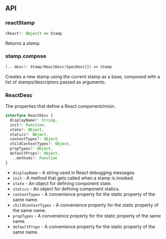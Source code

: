 ## API

### reactStamp

```js
(React?: Object) => Stamp
```

Returns a stamp.

### stamp.compose

```js
(...desc?: Stamp|ReactDesc|SpecDesc[]) => Stamp
```

Creates a new stamp using the current stamp as a base, composed with a list of stamps/descriptors passed as arguments.

### ReactDesc

The properties that define a React component/mixin.

```js
interface ReactDesc {
  displayName?: String,
  init?: Function,
  state?: Object,
  statics?: Object,
  contextTypes?: Object,
  childContextTypes?: Object,
  propTypes?: Object,
  defaultProps?: Object,
  ...methods?: Function
}
```

* `displayName` - A string used in React debugging messages.
* `init` - A method that gets called when a stamp is invoked.
* `state` - An object for defining component state.
* `statics` - An object for defining component statics.
* `contextTypes` - A convenience property for the static property of the same name.
* `childContextTypes` - A convenience property for the static property of the same name.
* `propTypes` - A convenience property for the static property of the same name.
* `defaultProps` - A convenience property for the static property of the same name.
